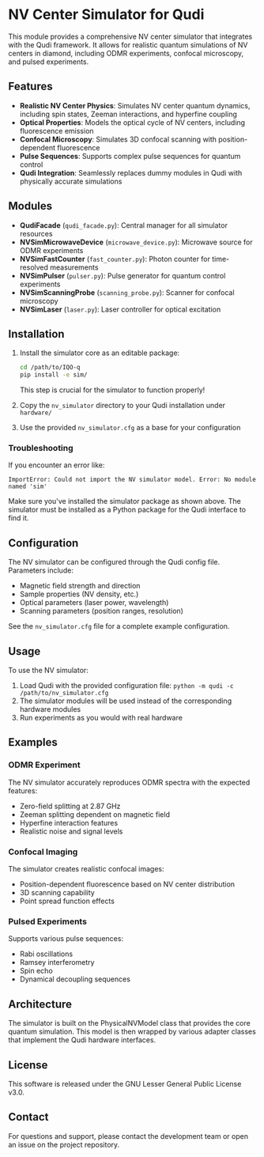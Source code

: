 # NV Center Simulator for Qudi

This module provides a comprehensive NV center simulator that integrates with the Qudi framework. It allows for realistic quantum simulations of NV centers in diamond, including ODMR experiments, confocal microscopy, and pulsed experiments.

## Features

- **Realistic NV Center Physics**: Simulates NV center quantum dynamics, including spin states, Zeeman interactions, and hyperfine coupling
- **Optical Properties**: Models the optical cycle of NV centers, including fluorescence emission
- **Confocal Microscopy**: Simulates 3D confocal scanning with position-dependent fluorescence
- **Pulse Sequences**: Supports complex pulse sequences for quantum control
- **Qudi Integration**: Seamlessly replaces dummy modules in Qudi with physically accurate simulations

## Modules

- **QudiFacade** (`qudi_facade.py`): Central manager for all simulator resources
- **NVSimMicrowaveDevice** (`microwave_device.py`): Microwave source for ODMR experiments
- **NVSimFastCounter** (`fast_counter.py`): Photon counter for time-resolved measurements
- **NVSimPulser** (`pulser.py`): Pulse generator for quantum control experiments
- **NVSimScanningProbe** (`scanning_probe.py`): Scanner for confocal microscopy
- **NVSimLaser** (`laser.py`): Laser controller for optical excitation

## Installation

1. Install the simulator core as an editable package:
   ```bash
   cd /path/to/IQO-q
   pip install -e sim/
   ```
   This step is crucial for the simulator to function properly!

2. Copy the `nv_simulator` directory to your Qudi installation under `hardware/`
3. Use the provided `nv_simulator.cfg` as a base for your configuration

### Troubleshooting

If you encounter an error like:
```
ImportError: Could not import the NV simulator model. Error: No module named 'sim'
```

Make sure you've installed the simulator package as shown above. The simulator must be installed as a Python package for the Qudi interface to find it.

## Configuration

The NV simulator can be configured through the Qudi config file. Parameters include:

- Magnetic field strength and direction
- Sample properties (NV density, etc.)
- Optical parameters (laser power, wavelength)
- Scanning parameters (position ranges, resolution)

See the `nv_simulator.cfg` file for a complete example configuration.

## Usage

To use the NV simulator:

1. Load Qudi with the provided configuration file: `python -m qudi -c /path/to/nv_simulator.cfg`
2. The simulator modules will be used instead of the corresponding hardware modules
3. Run experiments as you would with real hardware

## Examples

### ODMR Experiment

The NV simulator accurately reproduces ODMR spectra with the expected features:

- Zero-field splitting at 2.87 GHz
- Zeeman splitting dependent on magnetic field
- Hyperfine interaction features
- Realistic noise and signal levels

### Confocal Imaging

The simulator creates realistic confocal images:

- Position-dependent fluorescence based on NV center distribution
- 3D scanning capability
- Point spread function effects

### Pulsed Experiments

Supports various pulse sequences:

- Rabi oscillations
- Ramsey interferometry
- Spin echo
- Dynamical decoupling sequences

## Architecture

The simulator is built on the PhysicalNVModel class that provides the core quantum simulation. This model is then wrapped by various adapter classes that implement the Qudi hardware interfaces.

## License

This software is released under the GNU Lesser General Public License v3.0.

## Contact

For questions and support, please contact the development team or open an issue on the project repository.
